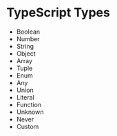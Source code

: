 # TypeScript Types

- Boolean
- Number
- String
- Object
- Array
- Tuple
- Enum
- Any
- Union
- Literal
- Function
- Unknown
- Never
- Custom